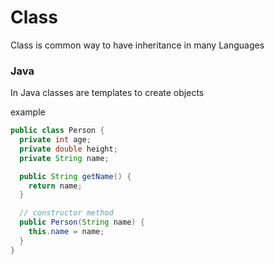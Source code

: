 # Class
Class is common way to have inheritance in many Languages

### Java

In Java classes are templates to create objects

example
```java
public class Person {
  private int age;
  private double height;
  private String name;

  public String getName() {
    return name;
  }

  // constructor method
  public Person(String name) {
    this.name = name;
  }
}

```
